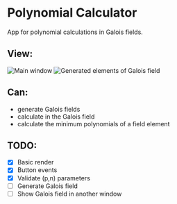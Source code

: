 # Polynomial Calculator

App for polynomial calculations in Galois fields.

## View:
![Main window](https://site-402.s3.eu-north-1.amazonaws.com/defaults/main.png)
![Generated elements of Galois field](https://site-402.s3.eu-north-1.amazonaws.com/defaults/table.png)

## Can:
 - generate Galois fields
 - calculate in the Galois field
 - calculate the minimum polynomials of a field element

## TODO:
- [x] Basic render
- [x] Button events
- [x] Validate (p,n) parameters
- [ ] Generate Galois field
- [ ] Show Galois field in another window

